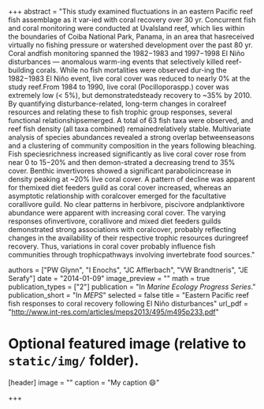 +++
abstract = "This study examined fluctuations in an eastern Pacific reef fish assemblage as it var-ied with coral recovery over 30 yr. Concurrent fish and coral monitoring were conducted at UvaIsland reef, which lies within the boundaries of Coiba National Park, Panama, in an area that hasreceived virtually no fishing pressure or watershed development over the past 80 yr. Coral andfish monitoring spanned the 1982−1983 and 1997−1998 El Niño disturbances — anomalous warm-ing events that selectively killed reef-building corals. While no fish mortalities were observed dur-ing  the  1982−1983  El  Niño  event,  live  coral  cover  was  reduced  to  nearly  0%  at  the  study  reef.From 1984 to 1990, live coral (Pocilloporaspp.) cover was extremely low (< 5%), but demonstratedsteady recovery to ~35% by 2010. By quantifying disturbance-related, long-term changes in coralreef resources and relating these to fish trophic group responses, several functional relationshipsemerged. A total of 63 fish taxa were observed, and reef fish density (all taxa combined) remainedrelatively stable. Multivariate analysis of species abundances revealed a strong overlap betweenseasons and a clustering of community composition in the years following bleaching. Fish speciesrichness increased significantly as live coral cover rose from near 0 to 15−20% and then demon-strated  a  decreasing  trend  to  35%  cover.  Benthic  invertivores  showed  a  significant  parabolicincrease in density peaking at ~20% live coral cover. A pattern of decline was apparent for themixed diet feeders guild as coral cover increased, whereas an asymptotic relationship with coralcover emerged for the facultative corallivore guild. No clear patterns in herbivore, piscivore andplanktivore  abundance  were  apparent  with  increasing  coral  cover.  The  varying  responses  ofinvertivore, corallivore and mixed diet feeders guilds demonstrated strong associations with coralcover, probably reflecting changes in the availability of their respective trophic resources duringreef recovery. Thus, variations in coral cover probably influence fish communities through trophicpathways involving invertebrate food sources."


authors = ["PW Glynn", "I Enochs", "JC Afflerbach", "VW Brandtneris", "JE Serafy"]
date = "2014-01-09"
image_preview = ""
math = true
publication_types = ["2"]
publication = "In *Marine Ecology Progress Series*."
publication_short = "In *MEPS*"
selected = false
title = "Eastern Pacific reef fish responses to coral recovery following El Niño disturbances"
url_pdf = "http://www.int-res.com/articles/meps2013/495/m495p233.pdf"


# Optional featured image (relative to `static/img/` folder).
[header]
image = ""
caption = "My caption :smile:"

+++

